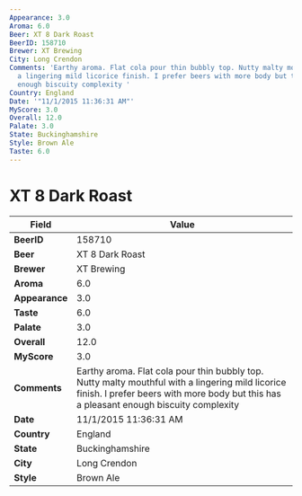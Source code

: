 ```yaml
---
Appearance: 3.0
Aroma: 6.0
Beer: XT 8 Dark Roast
BeerID: 158710
Brewer: XT Brewing
City: Long Crendon
Comments: 'Earthy aroma. Flat cola pour thin bubbly top. Nutty malty mouthful with
  a lingering mild licorice finish. I prefer beers with more body but this has a pleasant
  enough biscuity complexity '
Country: England
Date: '"11/1/2015 11:36:31 AM"'
MyScore: 3.0
Overall: 12.0
Palate: 3.0
State: Buckinghamshire
Style: Brown Ale
Taste: 6.0
---
```


# XT 8 Dark Roast

| Field         | Value |
|---------------|-------|
| **BeerID** | 158710 |
| **Beer** | XT 8 Dark Roast |
| **Brewer** | XT Brewing |
| **Aroma** | 6.0 |
| **Appearance** | 3.0 |
| **Taste** | 6.0 |
| **Palate** | 3.0 |
| **Overall** | 12.0 |
| **MyScore** | 3.0 |
| **Comments** | Earthy aroma. Flat cola pour thin bubbly top. Nutty malty mouthful with a lingering mild licorice finish. I prefer beers with more body but this has a pleasant enough biscuity complexity  |
| **Date** | 11/1/2015 11:36:31 AM |
| **Country** | England |
| **State** | Buckinghamshire |
| **City** | Long Crendon |
| **Style** | Brown Ale |
